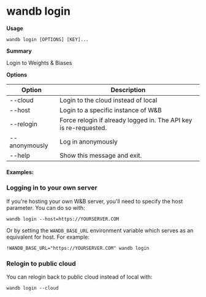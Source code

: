 # wandb login

**Usage**

`wandb login [OPTIONS] [KEY]...`

**Summary**

Login to Weights & Biases

**Options**

| **Option**    | **Description**                                                  |
| ------------- | ---------------------------------------------------------------- |
| --cloud       | Login to the cloud instead of local                              |
| --host        | Login to a specific instance of W\&B                             |
| --relogin     | Force relogin if already logged in. The API key is re-requested. |
| --anonymously | Log in anonymously                                               |
| --help        | Show this message and exit.                                      |

#### Examples:

### Logging in to your own server

If you're hosting your own W\&B server, you'll need to specify the host parameter. You can do so with:

```shell
wandb login --host=https://YOURSERVER.COM
```

Or by setting the `WANDB_BASE_URL` environment variable which serves as an equivalent for host. For example:&#x20;

```shell
!WANDB_BASE_URL="https://YOURSERVER.COM" wandb login
```

### Relogin to public cloud

You can relogin back to public cloud instead of local with:

```shell
wandb login --cloud
```
